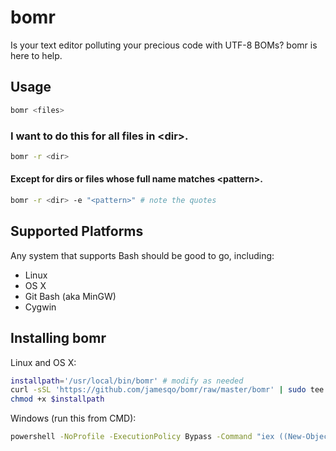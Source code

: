 # bomr

Is your text editor polluting your precious code with UTF-8 BOMs? bomr is here to help.

## Usage

```bash
bomr <files>
```

### I want to do this for all files in &lt;dir&gt;.

```bash
bomr -r <dir>
```

#### Except for dirs or files whose full name matches &lt;pattern&gt;.

```bash
bomr -r <dir> -e "<pattern>" # note the quotes
```

## Supported Platforms

Any system that supports Bash should be good to go, including:

- Linux
- OS X
- Git Bash (aka MinGW)
- Cygwin

## Installing bomr

Linux and OS X:

```bash
installpath='/usr/local/bin/bomr' # modify as needed
curl -sSL 'https://github.com/jamesqo/bomr/raw/master/bomr' | sudo tee $installpath
chmod +x $installpath
```

Windows (run this from CMD):

```cmd
powershell -NoProfile -ExecutionPolicy Bypass -Command "iex ((New-Object Net.WebClient).DownloadString('https://github.com/jamesqo/bomr/raw/master/install.ps1'))" && set path=%path%;%LocalAppData%\bomr
```
